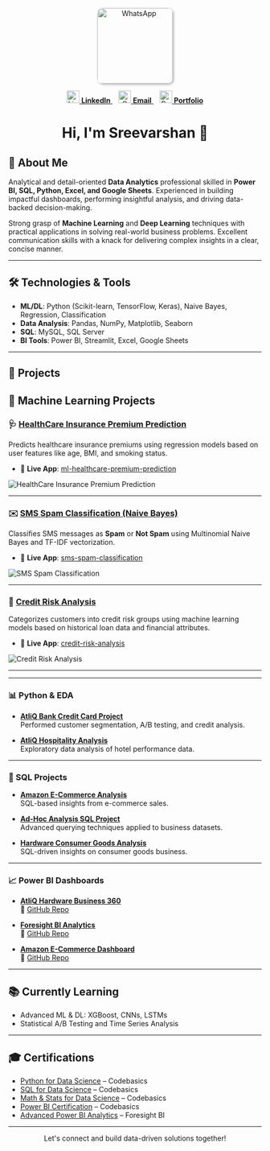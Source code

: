 <p align="center">
  <a href="https://wa.me/your-whatsapp-number">
    <img src="https://github.com/user-attachments/assets/198cb09b-595b-4e9c-98c5-e6265434c392" 
         alt="WhatsApp" 
         title="Click to chat on WhatsApp" 
         width="150" 
         style="border-radius: 10px; box-shadow: 2px 2px 5px rgba(0,0,0,0.3);" />
  </a>
</p>

<p align="center">
  <a href="https://www.linkedin.com/public-profile/settings?trk=d_flagship3_profile_self_view_public_profile" target="_blank">
    <img src="https://github.com/user-attachments/assets/39275837-813c-449f-8e57-b07d4d960102" alt="LinkedIn" width="25" />
    <strong>LinkedIn</strong>
  </a> &nbsp;&nbsp;
  <a href="mailto:itssreevarshan@gmail.com" target="_blank">
    <img src="https://github.com/user-attachments/assets/4dbcff72-493f-4f53-8455-bb5f92aedbbb" alt="Gmail" width="25" />
    <strong>Email</strong>
  </a> &nbsp;&nbsp;
  <a href="https://codebasics.io/portfolio/Sreevarshan-Sivaganam" target="_blank">
    <img src="https://github.com/user-attachments/assets/fbcd53d6-bec9-491d-821b-c70008275dcf" alt="Portfolio" width="25" />
    <strong>Portfolio</strong>
  </a>
</p>

<h1 align="center">Hi, I'm Sreevarshan 👋</h1>

## 🧠 About Me

Analytical and detail-oriented **Data Analytics** professional skilled in **Power BI, SQL, Python, Excel, and Google Sheets**. Experienced in building impactful dashboards, performing insightful analysis, and driving data-backed decision-making.

Strong grasp of **Machine Learning** and **Deep Learning** techniques with practical applications in solving real-world business problems. Excellent communication skills with a knack for delivering complex insights in a clear, concise manner.

---

## 🛠️ Technologies & Tools

- **ML/DL**: Python (Scikit-learn, TensorFlow, Keras), Naive Bayes, Regression, Classification
- **Data Analysis**: Pandas, NumPy, Matplotlib, Seaborn
- **SQL**: MySQL, SQL Server
- **BI Tools**: Power BI, Streamlit, Excel, Google Sheets

---

## 🚀 Projects

## 🔬 Machine Learning Projects

### 🩺 [HealthCare Insurance Premium Prediction](https://github.com/Sreevarshan-fin/HealthCare-Insurance-Premium-Prediction)

Predicts healthcare insurance premiums using regression models based on user features like age, BMI, and smoking status.

- 🔗 **Live App**: [ml-healthcare-premium-prediction](https://ml-healthcare-premium-prediction-7qrpw78zqct4zhdm7u8v2d.streamlit.app/)

![HealthCare Insurance Premium Prediction](https://github.com/Sreevarshan-fin/HealthCare-Insurance-Premium-Prediction/raw/main/assets/healthcare_premium_prediction.png)

---

### ✉️ [SMS Spam Classification (Naive Bayes)](https://github.com/Sreevarshan-fin/SMS-Spam-Classification-Using-Naive-Bayes)

Classifies SMS messages as **Spam** or **Not Spam** using Multinomial Naive Bayes and TF-IDF vectorization.

- 🔗 **Live App**: [sms-spam-classification](https://sms-spam-classification-using-naive-bayes-sjwvf85xws5rdvz86bz3.streamlit.app/)

![SMS Spam Classification](https://github.com/Sreevarshan-fin/SMS-Spam-Classification-Using-Naive-Bayes/raw/main/assets/sms_spam_classification.png)

---

### 🏦 [Credit Risk Analysis](https://github.com/Sreevarshan-fin/Credit-Risk-Analysis)

Categorizes customers into credit risk groups using machine learning models based on historical loan data and financial attributes.

- 🔗 **Live App**: [credit-risk-analysis](https://credit-risk-analysis-jj3vtj43niyqoxbokhujxx.streamlit.app/)

![Credit Risk Analysis](https://github.com/Sreevarshan-fin/Credit-Risk-Analysis/raw/main/assets/credit_risk_analysis.png)

---


---

### 📊 Python & EDA

- **[AtliQ Bank Credit Card Project](https://github.com/Sreevarshan-fin/AtliQ-Bank--Credit-Card-Project)**  
  Performed customer segmentation, A/B testing, and credit analysis.

- **[AtliQ Hospitality Analysis](https://github.com/Sreevarshan-fin/AtliQ-Hospitality-Analysis)**  
  Exploratory data analysis of hotel performance data.

---

### 🧮 SQL Projects

- **[Amazon E-Commerce Analysis](https://github.com/Sreevarshan-fin/SQL-Project---Amazon-E-Commerce)**  
  SQL-based insights from e-commerce sales.  
 
- **[Ad-Hoc Analysis SQL Project](https://github.com/Sreevarshan-fin/SQL-Project-Ad-Hoc-Analysis)**  
  Advanced querying techniques applied to business datasets.

- **[Hardware Consumer Goods Analysis](https://github.com/Sreevarshan-fin/AtliQ-Hardware-Consumer-Goods-Analysis-FY2020-2021-)**  
  SQL-driven insights on consumer goods business.

---

### 📈 Power BI Dashboards

- **[AtliQ Hardware Business 360](https://app.powerbi.com/view?r=eyJrIjoiZmI3MDQwMjktZTA3Zi00ZmM3LWIyNzQtZmEzZmNhMjBiM2U1IiwidCI6ImM2ZTU0OWIzLTVmNDUtNDAzMi1hYWU5LWQ0MjQ0ZGM1YjJjNCJ9)**  
  📂 [GitHub Repo](https://github.com/Sreevarshan-fin/AtliQ-Hardware-Business-360)

- **[Foresight BI Analytics](https://app.powerbi.com/view?r=eyJrIjoiYmYwZmY2MDctYzkwZi00ZWZmLWJiZjItNDA0NzY0YjdhNWY4IiwidCI6ImM2ZTU0OWIzLTVmNDUtNDAzMi1hYWU5LWQ0MjQ0ZGM1YjJjNCJ9)**  
  📂 [GitHub Repo](https://github.com/Sreevarshan-fin/Foresight-BI-Analytics)

- **[Amazon E-Commerce Dashboard](https://app.powerbi.com/view?r=eyJrIjoiODNjNjllNmUtOTg3My00NDU4LWFjOGMtNjQ1NmVjZGI3MWNmIiwidCI6ImM2ZTU0OWIzLTVmNDUtNDAzMi1hYWU5LWQ0MjQ0ZGM1YjJjNCJ9)**  
  📂 [GitHub Repo](https://github.com/Sreevarshan-fin/SQL-Project---Amazon-E-Commerce)

---

## 📚 Currently Learning

- Advanced ML & DL: XGBoost, CNNs, LSTMs
- Statistical A/B Testing and Time Series Analysis

---

## 🎓 Certifications

- [Python for Data Science](https://codebasics.io/certificate/CB-48-495191) – Codebasics  
- [SQL for Data Science](https://codebasics.io/certificate/CB-50-495191) – Codebasics  
- [Math & Stats for Data Science](https://codebasics.io/certificate/CB-63-495191) – Codebasics  
- [Power BI Certification](https://codebasics.io/certificate/CB-49-495191) – Codebasics  
- [Advanced Power BI Analytics](https://training.foresightbi.com.ng/certificates/rihluvmyez) – Foresight BI

---

<p align="center">Let's connect and build data-driven solutions together!</p>
